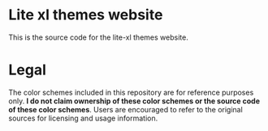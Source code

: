 # Lite xl themes website

This is the source code for the lite-xl themes website.

# Legal

The color schemes included in this repository are for reference purposes only. **I do not claim ownership of these color schemes or the source code of these color schemes**. Users are encouraged to refer to the original sources for licensing and usage information.
